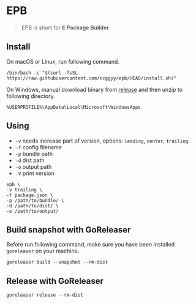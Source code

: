 # EPB

> EPB is short for **E Package Builder**

## Install

On macOS or Linux, run following command.

```shell
/bin/bash -c "$(curl -fsSL https://raw.githubusercontent.com/ccggyy/epb/HEAD/install.sh)"
```

On Windows, manual download binary from [release](https://github.com/ccggyy/epb/releases) and then unzip to following
directory.

```shell
%USERPROFILE%\AppData\Local\Microsoft\WindowsApps
```

## Using

- `-v` needs increase part of version, options: `leading`, `center`, `trailing`.
- `-f` config filename
- `-p` bundle path
- `-d` dist path
- `-o` output path
- `-V` print version

```shell
epb \
-v trailing \
-f package.json \
-p /path/to/bundle/ \
-d /path/to/dist/ \
-o /path/to/output/ 
```

## Build snapshot with GoReleaser

Before run following command, make sure you have been installed `goreleaser` on your machine.

```shell
goreleaser build --snapshot --rm-dist
```

## Release with GoReleaser

```shell
goreleaser release --rm-dist
```
